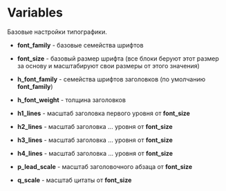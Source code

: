 # Variables

Базовые настройки типографики.

- __font_family__ - базовые семейства шрифтов
- __font_size__   - базовый размер шрифта (все блоки беруют этот размер за основу и масштабируют свои размеры от этого значения)

- __h_font_family__ - семейства шрифтов заголовков (по умолчанию __font_family__)
- __h_font_weight__ - толщина заголовков

- __h1_lines__ - масштаб заголовка первого уровня от __font_size__
- __h2_lines__ - масштаб заголовка ... уровня от __font_size__
- __h3_lines__ - масштаб заголовка ... уровня от __font_size__
- __h4_lines__ - масштаб заголовка ... уровня от __font_size__

- __p_lead_scale__ - масштаб заголовочного абзаца от __font_size__

- __q_scale__ - масштаб цитаты от __font_size__
